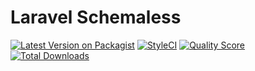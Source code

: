 # Laravel Schemaless

[![Latest Version on Packagist](https://img.shields.io/packagist/v/prismx/laravel-schemaless.svg?style=flat-square)](https://packagist.org/packages/prismx/laravel-schemaless)
[![StyleCI](https://github.styleci.io/repos/236374693/shield?branch=master)](https://github.styleci.io/repos/236374693)
[![Quality Score](https://img.shields.io/scrutinizer/g/prism-x/laravel-schemaless.svg?style=flat-square)](https://scrutinizer-ci.com/g/prism-x/laravel-schemaless)
[![Total Downloads](https://img.shields.io/packagist/dt/prismx/laravel-schemaless.svg?style=flat-square)](https://packagist.org/packages/prismx/laravel-schemaless)
